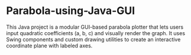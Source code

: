 # Parabola-using-Java-GUI
This Java project is a modular GUI-based parabola plotter that lets users input quadratic coefficients (a, b, c) and visually render the graph. It uses Swing components and custom drawing utilities to create an interactive coordinate plane with labeled axes.
